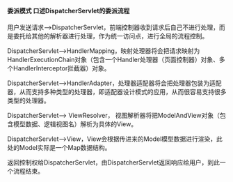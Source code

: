 #### 委派模式 口述DispatcherServlet的委派流程
用户发送请求——>DispatcherServlet，前端控制器收到请求后自己不进行处理，而是委托给其他的解析器进行处理，作为统一访问点，进行全局的流程控制。

DispatcherServlet——>HandlerMapping，映射处理器将会把请求映射为HandlerExecutionChain对象（包含一个Handler处理器（页面控制器）对象、多个HandlerInterceptor拦截器）对象。

DispatcherServlet——>HandlerAdapter，处理器适配器将会把处理器包装为适配器，从而支持多种类型的处理器，即适配器设计模式的应用，从而很容易支持很多类型的处理器。

DispatcherServlet——> ViewResolver， 视图解析器将把ModelAndView对象（包含模型数据、逻辑视图名）解析为具体的View。

DispatcherServlet——>View，View会根据传进来的Model模型数据进行渲染，此处的Model实际是一个Map数据结构。

返回控制权给DispatcherServlet，由DispatcherServlet返回响应给用户，到此一个流程结束。